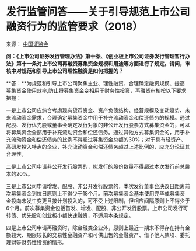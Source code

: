 # 发行监管问答——关于引导规范上市公司融资行为的监管要求（2018）

来源： [中国证监会](http://www.csrc.gov.cn/pub/newsite/fxjgb/gzdt/201811/t20181109_346515.html)

**问：《上市公司证券发行管理办法》第十条、《创业板上市公司证券发行管理暂行办法》第十一条对上市公司再融资募集资金规模和用途等方面进行了规定。请问，审核中对规范和引导上市公司理性融资是如何把握的？**

**答：**为规范和引导上市公司聚焦主业、理性融资、合理确定融资规模、提高募集资金使用效率,防止将募集资金变相用于财务性投资，再融资审核按以下要求把握：

一是上市公司应综合考虑现有货币资金、资产负债结构、经营规模及变动趋势、未来流动资金需求，合理确定募集资金中用于补充流动资金和偿还债务的规模。通过配股、发行优先股或董事会确定发行对象的非公开发行股票方式募集资金的，可以将募集资金全部用于补充流动资金和偿还债务。通过其他方式募集资金的，用于补充流动资金和偿还债务的比例不得超过募集资金总额的30%；对于具有轻资产、高研发投入特点的企业，补充流动资金和偿还债务超过上述比例的，应充分论证其合理性。

二是上市公司申请非公开发行股票的，拟发行的股份数量不得超过本次发行前总股本的20%。

三是上市公司申请增发、配股、非公开发行股票的，本次发行董事会决议日距离前次募集资金到位日原则上不得少于18个月。前次募集资金基本使用完毕或募集资金投向未发生变更且按计划投入的，可不受上述限制，但相应间隔原则上不得少于6个月。前次募集资金包括首发、增发、配股、非公开发行股票。上市公司发行可转债、优先股和创业板小额快速融资，不适用本条规定。

四是上市公司申请再融资时，除金融类企业外，原则上最近一期末不得存在持有金额较大、期限较长的交易性金融资产和可供出售的金融资产、借予他人款项、委托理财等财务性投资的情形。